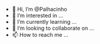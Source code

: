 - 👋 Hi, I’m @Palhacinho
- 👀 I’m interested in ...
- 🌱 I’m currently learning ...
- 💞️ I’m looking to collaborate on ...
- 📫 How to reach me ...

<!---
Palhacinho/Palhacinho is a ✨ special ✨ repository because its `README.md` (this file) appears on your GitHub profile.
You can click the Preview link to take a look at your changes.
--->
